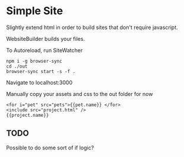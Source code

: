 # Simple Site

Slightly extend html in order to build sites that don't require javascript.

WebsiteBuilder builds your files.

To Autoreload, run SiteWatcher

```
npm i -g browser-sync
cd ./out
browser-sync start -s -f .
```
Navigate to localhost:3000


Manually copy your assets and css to the out folder for now

```
<for i="pet" src="pets">{{pet.name}} </for>
<include src="project.html" />
{{project.name}}
```

## TODO

Possible to do some sort of if logic?